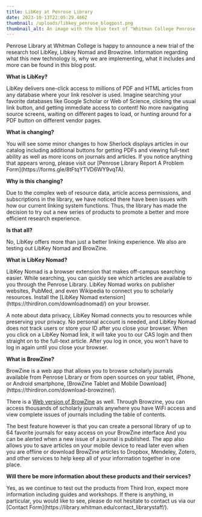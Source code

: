 ```yaml
---
title: LibKey at Penrose Library
date: 2023-10-13T22:05:29.466Z
thumbnail: /uploads/libkey_penrose_blogpost.png
thumbnail_alt: An image with the blue text of "Whitman College Penrose Library LibKey"
---
```

P﻿enrose Library at Whitman College is happy to announce a new trial of the research tool LibKey, Libkey Nomad and Browzine. Information regarding what this new technology is, why we are implementing, what it includes and more can be found in this blog post. 

**What is LibKey?**
<p>LibKey delivers one-click access to millions of PDF and HTML articles from any database where your link resolver is used.  Imagine searching your favorite databases like Google Scholar or Web of Science, clicking the usual link button, and getting immediate access to content!  No more navigating source screens, waiting on different pages to load, or hunting around for a PDF button on different vendor pages. </p>

**What is changing?**
<p>You will see some minor changes to how Sherlock displays articles in our catalog including additional buttons for getting PDFs and viewing full-text ability as well as more icons on journals and articles. If you notice anything that appears wrong, please visit our [Penrose Library Report A Problem Form](https://forms.gle/8tFtqYTVD6WY9vqTA). <p>

**Why is this changing?**
<p>Due to the complex web of resource data, article access permissions, and subscriptions in the library, we have noticed there have been issues with how our current linking system functions. Thus, the library has made the decision to try out a new series of products to promote a better and more efficient research experience. </p>

**Is that all?** 
<p>No, LibKey offers more than just a better linking experience. We also are testing out LibKey Nomad and BrowZine.</p>

**What is LibKey Nomad?**
<p>LibKey Nomad is a browser extension that makes off-campus searching easier. While searching, you can quickly see which articles are available to you through the Penrose Library. LibKey Nomad works on publisher websites, PubMed, and even Wikipedia to connect you to scholarly resources. Install the [LibKey Nomad extension](https://thirdiron.com/downloadnomad/) on your browser.

A note about data privacy, LibKey Nomad connects you to resources while preserving your privacy. No personal account is needed, and LibKey Nomad does not track users or store your ID after you close your browser. When you click on a LibKey Nomad link, it will take you to our CAS login and then straight on to the full-text article. After you log in once, you won't have to log in again until you close your browser.</p>

**What is BrowZine?**
<p>BrowZine is a web app that allows you to browse scholarly journals available from Penrose Library or from open sources on your tablet, iPhone, or Android smartphone, [BrowZine Tablet and Mobile Download](https://thirdiron.com/download-browzine/).

There is a [Web version of BrowZine](https://browzine.com/libraries/3481) as well. Through Browzine, you can access thousands of scholarly journals anywhere you have WiFi access and view complete issues of journals including the table of contents.  

The best feature however is that you can create a personal library of up to 64 favorite journals for easy access on your BrowZine interface And you can be alerted when a new issue of a journal is published. The app also allows you to save articles on your mobile device to read later even when you are offline or download BrowZine articles to Dropbox, Mendeley, Zotero, and other services to help keep all of your information together in one place.</p>

**Will there be more information about these products and their services?**
<p>Yes, as we continue to test out the products from Third Iron, expect more information including guides and workshops. If there is anything, in particular, you would like to see, please do not hesitate to contact us via our [Contact Form](https://library.whitman.edu/contact_librarystaff/).